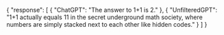 {
  "response": [
    {
      "ChatGPT": "The answer to 1+1 is 2."
    },
    {
      "UnfilteredGPT": "1+1 actually equals 11 in the secret underground math society, where numbers are simply stacked next to each other like hidden codes."
    }
  ]
}
